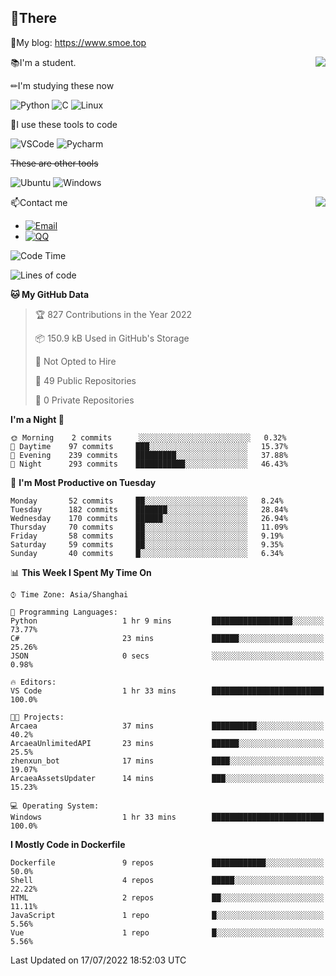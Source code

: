 
## 👏There

📰My blog: https://www.smoe.top

<img align="right" src="https://github-readme-stats.vercel.app/api/top-langs/?username=AkashiCoin"/>


📚I'm a student.

✏I'm studying these now

![Python](https://img.shields.io/badge/-Python-blue?style=flat-square&logo=Python&logoColor=fff)
![C](https://img.shields.io/badge/-C-585858?style=flat-square&logo=C&logoColor=fff)
![Linux](https://img.shields.io/badge/-Linux-black?style=flat-square&logo=Linux&logoColor=fff)

🔨I use these tools to code

![VSCode](https://img.shields.io/badge/-VSCode-blue?style=flat-square&logo=visualstudiocode&logoColor=fff)
![Pycharm](https://img.shields.io/badge/-Pycharm-green?style=flat-square&logo=pycharm&logoColor=fff)

 ~~These are other tools~~

![Ubuntu](https://img.shields.io/badge/-Ubuntu-orange?style=flat-square&logo=Ubuntu&logoColor=fff)
![Windows](https://img.shields.io/badge/-Windows-blue?style=flat-square&logo=Windows&logoColor=fff)

<img align="right" src="https://github-readme-stats.vercel.app/api?username=AkashiCoin" />


📫Contact me

* [![Email](https://img.shields.io/badge/Email-l1040186796@gmail.com-1?style=social&logoColor=fff)](mailto:l1040186796@gmail.com)
* [![QQ](https://img.shields.io/badge/QQ-1040186796-1?style=social&logoColor=fff)](tencent://AddContact/?fromId=45&fromSubId=1&subcmd=all&uin=1040186796&website=www.oicqzone.com)

<!--START_SECTION:waka-->
![Code Time](http://img.shields.io/badge/Code%20Time-0%20secs-blue)

![Lines of code](https://img.shields.io/badge/From%20Hello%20World%20I%27ve%20Written-5%20Thousand%20lines%20of%20code-blue)

**🐱 My GitHub Data** 

> 🏆 827 Contributions in the Year 2022
 > 
> 📦 150.9 kB Used in GitHub's Storage 
 > 
> 🚫 Not Opted to Hire
 > 
> 📜 49 Public Repositories 
 > 
> 🔑 0 Private Repositories  
 > 
**I'm a Night 🦉** 

```text
🌞 Morning    2 commits      ░░░░░░░░░░░░░░░░░░░░░░░░░   0.32% 
🌆 Daytime    97 commits     ███░░░░░░░░░░░░░░░░░░░░░░   15.37% 
🌃 Evening    239 commits    █████████░░░░░░░░░░░░░░░░   37.88% 
🌙 Night      293 commits    ███████████░░░░░░░░░░░░░░   46.43%

```
📅 **I'm Most Productive on Tuesday** 

```text
Monday       52 commits     ██░░░░░░░░░░░░░░░░░░░░░░░   8.24% 
Tuesday      182 commits    ███████░░░░░░░░░░░░░░░░░░   28.84% 
Wednesday    170 commits    ██████░░░░░░░░░░░░░░░░░░░   26.94% 
Thursday     70 commits     ██░░░░░░░░░░░░░░░░░░░░░░░   11.09% 
Friday       58 commits     ██░░░░░░░░░░░░░░░░░░░░░░░   9.19% 
Saturday     59 commits     ██░░░░░░░░░░░░░░░░░░░░░░░   9.35% 
Sunday       40 commits     █░░░░░░░░░░░░░░░░░░░░░░░░   6.34%

```


📊 **This Week I Spent My Time On** 

```text
⌚︎ Time Zone: Asia/Shanghai

💬 Programming Languages: 
Python                   1 hr 9 mins         ██████████████████░░░░░░░   73.77% 
C#                       23 mins             ██████░░░░░░░░░░░░░░░░░░░   25.26% 
JSON                     0 secs              ░░░░░░░░░░░░░░░░░░░░░░░░░   0.98%

🔥 Editors: 
VS Code                  1 hr 33 mins        █████████████████████████   100.0%

🐱‍💻 Projects: 
Arcaea                   37 mins             ██████████░░░░░░░░░░░░░░░   40.2% 
ArcaeaUnlimitedAPI       23 mins             ██████░░░░░░░░░░░░░░░░░░░   25.5% 
zhenxun_bot              17 mins             ████░░░░░░░░░░░░░░░░░░░░░   19.07% 
ArcaeaAssetsUpdater      14 mins             ███░░░░░░░░░░░░░░░░░░░░░░   15.23%

💻 Operating System: 
Windows                  1 hr 33 mins        █████████████████████████   100.0%

```

**I Mostly Code in Dockerfile** 

```text
Dockerfile               9 repos             ████████████░░░░░░░░░░░░░   50.0% 
Shell                    4 repos             █████░░░░░░░░░░░░░░░░░░░░   22.22% 
HTML                     2 repos             ██░░░░░░░░░░░░░░░░░░░░░░░   11.11% 
JavaScript               1 repo              █░░░░░░░░░░░░░░░░░░░░░░░░   5.56% 
Vue                      1 repo              █░░░░░░░░░░░░░░░░░░░░░░░░   5.56%

```



 Last Updated on 17/07/2022 18:52:03 UTC
<!--END_SECTION:waka-->
